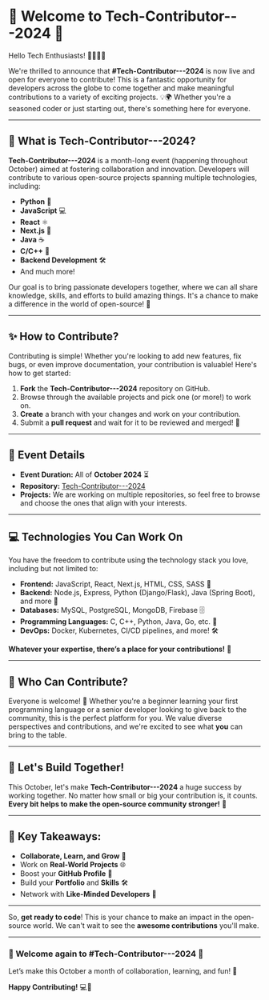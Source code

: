 # 🎉 Welcome to **Tech-Contributor---2024** 🚀

Hello Tech Enthusiasts! 👩‍💻👨‍💻

We're thrilled to announce that **#Tech-Contributor---2024** is now live and open for everyone to contribute! This is a fantastic opportunity for developers across the globe to come together and make meaningful contributions to a variety of exciting projects. 💡🌍 Whether you're a seasoned coder or just starting out, there's something here for everyone.

---

## 🌟 What is **Tech-Contributor---2024**?

**Tech-Contributor---2024** is a month-long event (happening throughout October) aimed at fostering collaboration and innovation. Developers will contribute to various open-source projects spanning multiple technologies, including:

- **Python** 🐍
- **JavaScript** 💻
- **React** ⚛️
- **Next.js** 🔗
- **Java** ☕
- **C/C++** 💼
- **Backend Development** 🛠️
- And much more!

Our goal is to bring passionate developers together, where we can all share knowledge, skills, and efforts to build amazing things. It's a chance to make a difference in the world of open-source! 🌟

---

## ✨ How to Contribute?

Contributing is simple! Whether you're looking to add new features, fix bugs, or even improve documentation, your contribution is valuable! Here's how to get started:

1. **Fork** the **Tech-Contributor---2024** repository on GitHub.
2. Browse through the available projects and pick one (or more!) to work on.
3. **Create** a branch with your changes and work on your contribution.
4. Submit a **pull request** and wait for it to be reviewed and merged! 🎉

---

## 📅 Event Details

- **Event Duration:** All of **October 2024** ⏳
- **Repository:** [Tech-Contributor---2024](https://github.com/hari7261/Tech-Contributor---2024)
- **Projects:** We are working on multiple repositories, so feel free to browse and choose the ones that align with your interests.

---

## 💻 Technologies You Can Work On

You have the freedom to contribute using the technology stack you love, including but not limited to:

- **Frontend:** JavaScript, React, Next.js, HTML, CSS, SASS 🎨
- **Backend:** Node.js, Express, Python (Django/Flask), Java (Spring Boot), and more 🔧
- **Databases:** MySQL, PostgreSQL, MongoDB, Firebase 🗄️
- **Programming Languages:** C, C++, Python, Java, Go, etc. 🧠
- **DevOps:** Docker, Kubernetes, CI/CD pipelines, and more! 🛠️

**Whatever your expertise, there’s a place for your contributions!** 💪

---

## 🤝 Who Can Contribute?

Everyone is welcome! 🙌 Whether you're a beginner learning your first programming language or a senior developer looking to give back to the community, this is the perfect platform for you. We value diverse perspectives and contributions, and we're excited to see what **you** can bring to the table.

---

## 🚀 Let's Build Together!

This October, let's make **Tech-Contributor---2024** a huge success by working together. No matter how small or big your contribution is, it counts. **Every bit helps to make the open-source community stronger!** 💖

---

## 🎯 Key Takeaways:

- **Collaborate, Learn, and Grow** 🤝
- Work on **Real-World Projects** 🌐
- Boost your **GitHub Profile** 🚀
- Build your **Portfolio** and **Skills** 🛠️
- Network with **Like-Minded Developers** 👥

---

So, **get ready to code**! This is your chance to make an impact in the open-source world. We can't wait to see the **awesome contributions** you'll make.

---

### **🌟 Welcome again to #Tech-Contributor---2024** 🌟
Let’s make this October a month of collaboration, learning, and fun! 🎉

**Happy Contributing!** 💻🔧
